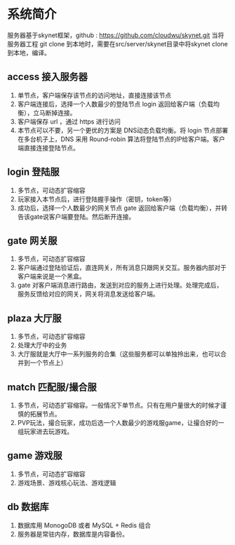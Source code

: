 # 系统简介

服务器基于skynet框架，github : https://github.com/cloudwu/skynet.git
当将服务器工程 git clone 到本地时，需要在src/server/skynet目录中将skynet clone到本地，编译。

## access 接入服务器

1. 单节点，客户端保存该节点的访问地址，直接连接该节点
2. 客户端连接后，选择一个人数最少的登陆节点 login 返回给客户端（负载均衡），立马断掉连接。
3. 客户端保存 url ，通过 https 进行访问
4. 本节点可以不要，另一个更优的方案是 DNS动态负载均衡。将 login 节点部署在多台机子上，DNS 采用 Round-robin 算法将登陆节点的IP给客户端。客户端直接连接登陆节点。

## login 登陆服

1. 多节点，可动态扩容缩容
2. 玩家接入本节点后，进行登陆握手操作（密钥，token等）
3. 成功后，选择一个人数最少的网关节点 gate 返回给客户端（负载均衡），并转告该gate说客户端要登陆。然后断开连接。

## gate 网关服

1. 多节点，可动态扩容缩容
2. 客户端通过登陆验证后，直连网关，所有消息只跟网关交互。服务器内部对于客户端来说是一个黑盒。
3. gate 对客户端消息进行路由，发送到对应的服务上进行处理。处理完成后，服务反馈给对应的网关，网关将消息发送给客户端。

## plaza 大厅服

1. 多节点，可动态扩容缩容
2. 处理大厅中的业务
3. 大厅服就是大厅中一系列服务的合集（这些服务都可以单独拎出来，也可以合并到一个节点上）

## match 匹配服/撮合服

1. 多节点，可动态扩容缩容。一般情况下单节点。只有在用户量很大的时候才谨慎的拓展节点。
2. PVP玩法，撮合玩家，成功后选一个人数最少的游戏服game，让撮合好的一组玩家进去玩游戏。

## game 游戏服

1. 多节点，可动态扩容缩容
2. 游戏场景、游戏核心玩法、游戏逻辑

## db 数据库

1. 数据库用 MonogoDB 或者 MySQL + Redis 组合
2. 服务器是常驻内存，数据库是内容备份。


